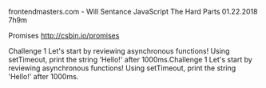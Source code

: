 frontendmasters.com - Will Sentance JavaScript The Hard Parts 01.22.2018 7h9m

Promises
http://csbin.io/promises

Challenge 1
Let's start by reviewing asynchronous functions!
Using setTimeout, print the string 'Hello!' after 1000ms.Challenge 1
Let's start by reviewing asynchronous functions!
Using setTimeout, print the string 'Hello!' after 1000ms.
